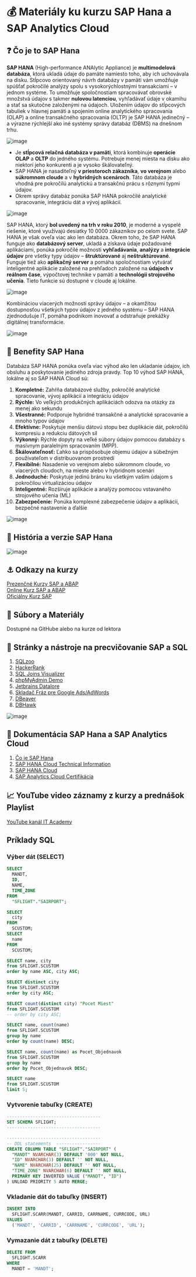 # 💰 Materiály ku kurzu SAP Hana a SAP Analytics Cloud

## ❓ Čo je to SAP Hana
**SAP HANA** (High-performance ANAlytic Appliance) je **multimodelová databáza**, ktorá ukladá údaje do pamäte namiesto toho, aby ich uchovávala na disku. Stĺpcovo orientovaný návrh databázy v pamäti vám umožňuje spúšťať pokročilé analýzy spolu s vysokorýchlostnými transakciami – v jednom systéme. To umožňuje spoločnostiam spracovávať obrovské množstvá údajov s takmer **nulovou latenciou**, vyhľadávať údaje v okamihu a stať sa skutočne založenými na údajoch. Uložením údajov do stĺpcových tabuliek v hlavnej pamäti a spojením online analytického spracovania (OLAP) a online transakčného spracovania (OLTP) je SAP HANA jedinečný – a výrazne rýchlejší ako iné systémy správy databáz (DBMS) na dnešnom trhu.

![image](https://user-images.githubusercontent.com/24510943/233749255-5f022d82-b316-453b-b813-1e928f76f069.png)

* Je **stĺpcová relačná databáza v pamäti**, ktorá kombinuje **operácie OLAP** a **OLTP** do jedného systému. Potrebuje menej miesta na disku ako niektorí jeho konkurenti a je vysoko škálovateľný. 
* SAP HANA je nasaditeľný **v priestoroch zákazníka**, **vo verejnom** alebo **súkromnom cloude** a v **hybridných scenároch**. Táto databáza je vhodná pre pokročilú analytickú a transakčnú prácu s rôznymi typmi údajov. 
* Okrem správy databáz ponúka SAP HANA pokročilé analytické spracovanie, integráciu dát a vývoj aplikácií.

![image](https://user-images.githubusercontent.com/24510943/233749248-6d3dfed8-5a93-458c-99ea-6cdb9e0497d7.png)

SAP HANA, ktorý **bol uvedený na trh v roku 2010**, je moderné a vyspelé riešenie, ktoré využívajú desiatky 10 0000 zákazníkov po celom svete. SAP HANA je však oveľa viac ako len databáza. Okrem toho, že SAP HANA funguje ako **databázový server**, ukladá a získava údaje požadované aplikáciami, ponúka pokročilé možnosti **vyhľadávania**, **analýzy** a **integrácie údajov** pre všetky typy údajov – **štruktúrované** aj **neštruktúrované**. Funguje tiež ako **aplikačný server** a pomáha spoločnostiam vytvárať inteligentné aplikácie založené na prehľadoch založené na **údajoch v reálnom čase**, výpočtovej technike v pamäti a **technológii strojového učenia**. Tieto funkcie sú dostupné v cloude aj lokálne.

![image](https://user-images.githubusercontent.com/24510943/233749265-6e0a4809-9082-4ced-a8f3-7d4d74e3f68d.png)

Kombináciou viacerých možností správy údajov – a okamžitou dostupnosťou všetkých typov údajov z jedného systému – SAP HANA zjednodušuje IT, pomáha podnikom inovovať a odstraňuje prekážky digitálnej transformácie.

![image](https://user-images.githubusercontent.com/24510943/233749226-0f001add-62cc-45fc-8eb3-572ef76f24e6.png)

## 🎁 Benefity SAP Hana
Databáza SAP HANA ponúka oveľa viac výhod ako len ukladanie údajov, ich obsluhu a poskytovanie jediného zdroja pravdy. Top 10 výhod SAP HANA, lokálne aj so SAP HANA Cloud sú:
1. **Kompletné:** Zahŕňa databázové služby, pokročilé analytické spracovanie, vývoj aplikácií a integráciu údajov
1. **Rýchle:** Vo veľkých produkčných aplikáciách odozva na otázky za menej ako sekundu
1. **Všestranné:** Podporuje hybridné transakčné a analytické spracovanie a mnoho typov údajov
1. **Efektívne:** Poskytuje menšiu dátovú stopu bez duplikácie dát, pokročilú kompresiu a redukciu dátových síl
1. **Výkonný:** Rýchle dopyty na veľké súbory údajov pomocou databázy s masívnym paralelným spracovaním (MPP).
1. **Škálovateľnosť:** Ľahko sa prispôsobuje objemu údajov a súbežným používateľom v distribuovanom prostredí
1. **Flexibilné:** Nasadenie vo verejnom alebo súkromnom cloude, vo viacerých cloudoch, na mieste alebo v hybridnom scenári
1. **Jednoduché:** Poskytuje jedinú bránu ku všetkým vašim údajom s pokročilou virtualizáciou údajov
1. **Inteligentné:** Rozširuje aplikácie a analýzy pomocou vstavaného strojového učenia (ML)
1. **Zabezpečenie:** Ponúka komplexné zabezpečenie údajov a aplikácií, bezpečné nastavenie a ďalšie

![image](https://user-images.githubusercontent.com/24510943/233749281-29618422-1230-4b62-857d-ff79d34f7662.png)

## 📜 História a verzie SAP Hana
![image](https://user-images.githubusercontent.com/24510943/233749332-21cd79c4-82b2-40e4-81fb-ba06e8a9584c.png)

## ⚓ Odkazy na kurzy
[Prezenčné Kurzy SAP a ABAP](https://www.it-academy.sk/kategoria/sap/)  
[Online Kurz SAP a ABAP](https://www.vita.sk/online-kurzy-sap-a-abap/)  
[Oficiálny Kurz SAP](https://training.sap.com/course/sacp21-sap-analytics-cloud-planning-formerly-sacp20-remoteclassroom-034-sk-en/?)  

## 📁 Súbory a Materiály
Dostupné na GitHube alebo na kurze od lektora

## 🧰 Stránky a nástroje na precvičovanie SAP a SQL
1. [SQLzoo](https://sqlzoo.net/wiki/SQL_Tutorial)  
2. [HackerRank](https://www.hackerrank.com/domains/sql)  
3. [SQL Joins Visualizer](https://sql-joins.leopard.in.ua/)  
4. [phpMyAdmin Demo](https://demo.phpmyadmin.net/)  
5. [Jetbrains Datalore](https://datalore.jetbrains.com)  
6. [Skladač Fráz pre Google Ads/AdWords](http://kw.tre.sk/sk/step2)  
7. [DBeaver](https://dbeaver.io/)
8. [DBHawk](https://www.datasparc.com/)

![image](https://user-images.githubusercontent.com/24510943/233749462-7341a504-f02f-4d62-9998-da4f62f79fcb.png)

## 📔 Dokumentácia SAP Hana a SAP Analytics Cloud
1. [Čo je SAP Hana](https://www.sap.com/products/technology-platform/hana/what-is-sap-hana.html#database-design)
2. [SAP HANA Cloud Technical Information](https://www.sap.com/products/technology-platform/hana/technical.html)
3. [SAP HANA Cloud](https://www.sap.com/products/technology-platform/hana.html)
4. [SAP Analytics Cloud Certifikácia](https://training.sap.com/certification/c_sacp_2302-sap-certified-application-associate---sap-analytics-cloud-planning-g/)

## 📈 YouTube video záznamy z kurzy a prednášok Playlist
[YouTube kanál IT Academy](https://www.youtube.com/@IT-Academy)

## Príklady SQL
### Výber dát (SELECT)
```sql
SELECT
  MANDT,
  ID,
  NAME,
  TIME_ZONE
FROM
  "SFLIGHT"."SAIRPORT";
```

```sql
SELECT
  city
FROM
  SCUSTOM;
SELECT
  name
FROM
  SCUSTOM;
```

```sql
SELECT name, city
from SFLIGHT.SCUSTOM
order by name ASC, city ASC;
```

```sql
SELECT distinct city
from SFLIGHT.SCUSTOM
order by city ASC;
```

```sql
SELECT count(distinct city) "Pocet Miest"
from SFLIGHT.SCUSTOM
-- order by city ASC;
```

```sql
SELECT name, count(name)
from SFLIGHT.SCUSTOM
group by name
order by count(name) DESC;
```

```sql
SELECT name, count(name) as Pocet_Objednavok
from SFLIGHT.SCUSTOM
group by name
order by Pocet_Objednavok DESC;
```

```sql
SELECT name
from SFLIGHT.SCUSTOM
limit 5;
```

### Vytvorenie tabuľky (CREATE)
```sql
------------------------------------
SET SCHEMA SFLIGHT;
------------------------------------

------------------------------------
-- DDL statements  -----------------
CREATE COLUMN TABLE "SFLIGHT"."SAIRPORT" (
  "MANDT" NVARCHAR(3) DEFAULT '000' NOT NULL,
  "ID" NVARCHAR(3) DEFAULT '' NOT NULL,
  "NAME" NVARCHAR(25) DEFAULT '' NOT NULL,
  "TIME_ZONE" NVARCHAR(6) DEFAULT '' NOT NULL,
  PRIMARY KEY INVERTED VALUE ("MANDT", "ID")
) UNLOAD PRIORITY 5 AUTO MERGE;
```

### Vkladanie dát do tabuľky (INSERT)
```sql
INSERT INTO
  SFLIGHT.SCARR(MANDT, CARRID, CARRNAME, CURRCODE, URL)
VALUES
  ('MANDT', 'CARRID', 'CARRNAME', 'CURRCODE', 'URL');
```

### Vymazanie dát z tabuľky (DELETE)
```sql
DELETE FROM
  SFLIGHT.SCARR
WHERE
  MANDT = 'MANDT';
```
